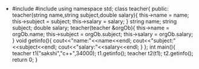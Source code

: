 - #include<iostream>
#include<string>
using namespace std;
class teacher{
   public:
   teacher(string name,string subject,double salary){
    this->name = name;
    this->subject = subject;
    this->salary = salary;
   }
  string name;
  string subject;
  double salary;
  teacher(teacher &orgOb){
   this->name = orgOb.name;
   this->subject = orgOb.subject;
   this->salary = orgOb.salary; 
  }
  void getinfo(){
    cout<<"name:"<<name<<endl;
    cout<<"subject:"<<subject<<endl;
    cout<<"salary:"<<salary<<endl;
  }
};
int main(){
  teacher t1("sakshi","c++",34000);
  t1.getinfo();
  teacher t2(t1);
  t2.getinfo();
  return 0;
}

